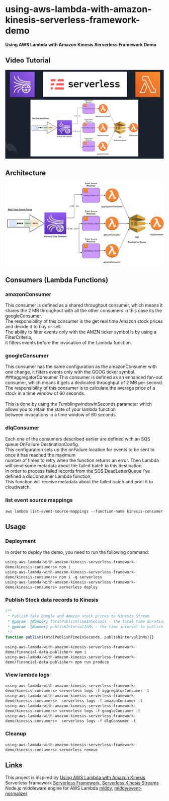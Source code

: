 # using-aws-lambda-with-amazon-kinesis-serverless-framework-demo
**Using AWS Lambda with Amazon Kinesis Serverless Framework Demo**
## Video Tutorial
[![AWS Kinesis to Lambda Tutorial in Nodejs using Serverless framework](assets/images/tmn.png)](https://youtu.be/zLsHkSBNr7I)

## Architecture
![Architecture](assets/images/architecture.png)

## Consumers (Lambda Functions)
### amazonConsumer
This consumer is defined as a shared throughput consumer, which means it shares the 2 MB throughput with all the other consumers in this case its the googleConsumer.</br>
The responsibility of this consumer is the get real time Amazon stock prices and decide if to buy or sell. </br>
The ability to filter events only with the AMZN ticker symbol is by using a FilterCriteria, </br>
it filters events before the invocation of the Lambda function.
### googleConsumer
This consumer has the same configuration as the amazonConsumer with one change, it filters events only with the GOOG ticker symbol.
###aggregatorConsumer
This consumer is defined as an enhanced fan-out consumer, which means it gets a dedicated throughput of 2 MB per second.</br>
The responsibility of this consumer is to calculate the average price of a stock in a time window of 60 seconds.</br>  
This is done by using the TumblingwindowInSeconds parameter which allows you to retain the state of your lambda function</br> 
between invocations in a time window of 60 seconds.
### dlqConsumer
Each one of the consumers described earlier are defined with an SQS queue OnFailure DestinationConfig.</br>
This configuration sets up the onFailure location for events to be sent to once it has reached the maximum</br>
number of times to retry when the function returns an error. Then Lambda will send some metadata about the failed batch to this destination.</br>
In order to process failed records from the SQS DeadLetterQueue I’ve defined a dlqConsumer Lambda function, </br>
This function will receive metadata about the failed batch and print it to cloudwatch.
### list event source mappings
`aws lambda list-event-source-mappings --function-name kinesis-consumer`
## Usage
### Deployment
In order to deploy the demo, you need to run the following command:
```
using-aws-lambda-with-amazon-kinesis-serverless-framework-demo/kinesis-consumers> npm i
using-aws-lambda-with-amazon-kinesis-serverless-framework-demo/kinesis-consumers> npm i -g serverless
using-aws-lambda-with-amazon-kinesis-serverless-framework-demo/kinesis-consumers> serverless deploy
```
### Publish Stock data records to Kinesis
```js
/**
 * Publish fake Google and Amazon stock prices to Kinesis Stream
 * @param  {Number} totalPublishTimeInSeconds - the total time duration to publish the records
 * @param  {Number} publishIntervalInMs - the time interval to publish records
 */
function publish(totalPublishTimeInSeconds, publishIntervalInMs){}
```
```
using-aws-lambda-with-amazon-kinesis-serverless-framework-demo/financial-data-publisher> npm i
using-aws-lambda-with-amazon-kinesis-serverless-framework-demo/financial-data-publisher> npm run produce
```
### View lambda logs
```
using-aws-lambda-with-amazon-kinesis-serverless-framework-demo/kinesis-consumers> serverless logs -f aggregatorConsumer -t
using-aws-lambda-with-amazon-kinesis-serverless-framework-demo/kinesis-consumers>  serverless logs -f amazonConsumer -t
using-aws-lambda-with-amazon-kinesis-serverless-framework-demo/kinesis-consumers> serverless logs -f googleConsumer -t
using-aws-lambda-with-amazon-kinesis-serverless-framework-demo/kinesis-consumers>  serverless logs -f dlqConsumer -t
```
### Cleanup
```
using-aws-lambda-with-amazon-kinesis-serverless-framework-demo/kinesis-consumers> serverless remove
```
## Links
This project is inspired by [Using AWS Lambda with Amazon Kinesis](https://docs.aws.amazon.com/lambda/latest/dg/with-kinesis.html)
\
Serverless Framework [Serverless Framework](https://www.serverless.com/framework/docs/getting-started), [Serverless Kinesis Streams](https://www.serverless.com/framework/docs/providers/aws/events/streams)
\
Node.js middleware engine for AWS Lambda [middy](https://middy.js.org/), [middy/event-normalizer](https://www.npmjs.com/package/@middy/event-normalizer)


